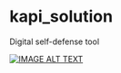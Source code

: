 # kapi_solution
Digital self-defense tool

[![IMAGE ALT TEXT](https://img.youtube.com/vi/khXT5mA0IMY/0.jpg)](https://www.youtube.com/watch?v=khXT5mA0IMY)
